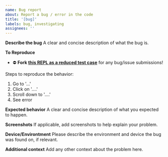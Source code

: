 ```yaml
---
name: Bug report
about: Report a bug / error in the code
title: '[bug]'
labels: bug, investigating
assignees: ''
---
```


**Describe the bug**
A clear and concise description of what the bug is.

**To Reproduce**

- ⛔ **Fork [this REPL as a reduced test case](https://svelte.dev/repl/030797781fd64ad88302d1343f5b2c43?version=3.32.1)** for any bug/issue submissions!

Steps to reproduce the behavior:

1. Go to '...'
2. Click on '....'
3. Scroll down to '....'
4. See error

**Expected behavior**
A clear and concise description of what you expected to happen.

**Screenshots**
If applicable, add screenshots to help explain your problem.

**Device/Environtment**
Please describe the environment and device the bug was found on, if relevant.

**Additional context**
Add any other context about the problem here.
